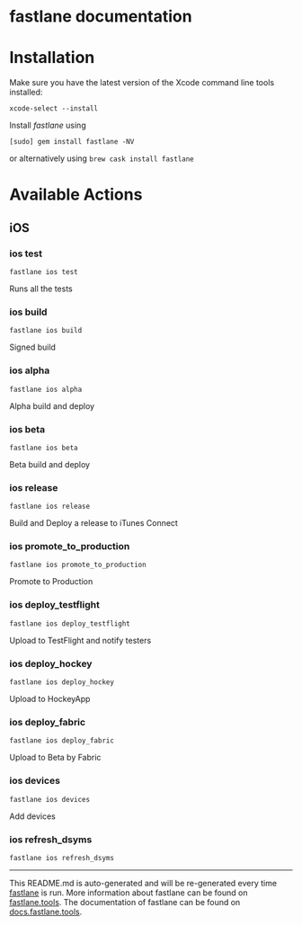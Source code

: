 # fastlane documentation

# Installation

Make sure you have the latest version of the Xcode command line tools installed:

```
xcode-select --install
```

Install _fastlane_ using

```
[sudo] gem install fastlane -NV
```

or alternatively using `brew cask install fastlane`

# Available Actions

## iOS

### ios test

```
fastlane ios test
```

Runs all the tests

### ios build

```
fastlane ios build
```

Signed build

### ios alpha

```
fastlane ios alpha
```

Alpha build and deploy

### ios beta

```
fastlane ios beta
```

Beta build and deploy

### ios release

```
fastlane ios release
```

Build and Deploy a release to iTunes Connect

### ios promote_to_production

```
fastlane ios promote_to_production
```

Promote to Production

### ios deploy_testflight

```
fastlane ios deploy_testflight
```

Upload to TestFlight and notify testers

### ios deploy_hockey

```
fastlane ios deploy_hockey
```

Upload to HockeyApp

### ios deploy_fabric

```
fastlane ios deploy_fabric
```

Upload to Beta by Fabric

### ios devices

```
fastlane ios devices
```

Add devices

### ios refresh_dsyms

```
fastlane ios refresh_dsyms
```

---

This README.md is auto-generated and will be re-generated every time [fastlane](https://fastlane.tools) is run.
More information about fastlane can be found on [fastlane.tools](https://fastlane.tools).
The documentation of fastlane can be found on [docs.fastlane.tools](https://docs.fastlane.tools).
